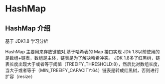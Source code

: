 # HashMap
## HashMap 介绍 
基于 JDK1.8  学习分析

HashMap 主要用来存放键值对,基于哈希表的 Map 接口实现
JDk 1.8以前使用的是数组+链表，数组是主体，链表是为了解决哈希冲突。
JDK 1.8多了红黑树，链表长度出现大于或者等于阈值（TREEIFY_THRESHOLD:8），然后比对数组长度，当大于或者等于（MIN_TREEIFY_CAPACITY:64）链表是转成红黑树，否则进行扩容（resize）

